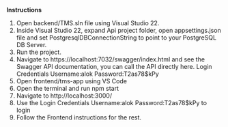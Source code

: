 **Instructions**

1. Open backend/TMS.sln file using Visual Studio 22.
2. Inside Visual Studio 22, expand Api project folder, open appsettings.json file and set PostgresqlDBConnectionString to point to your PostgreSQL DB Server.
3. Run the project.
4. Navigate to https://localhost:7032/swagger/index.html and see the Swagger API documentation, you can call the API directly here. Login Credentials Username:alok Password:T2as78$kPy
5. Open frontend/tms-app using VS Code
6. Open the terminal and run npm start
7. Navigate to http://localhost:3000/
8. Use the Login Credentials Username:alok Password:T2as78$kPy to login
9. Follow the Frontend instructions for the rest.
